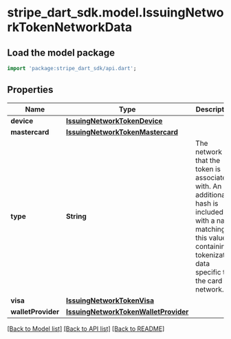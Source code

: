 # stripe_dart_sdk.model.IssuingNetworkTokenNetworkData

## Load the model package
```dart
import 'package:stripe_dart_sdk/api.dart';
```

## Properties
Name | Type | Description | Notes
------------ | ------------- | ------------- | -------------
**device** | [**IssuingNetworkTokenDevice**](IssuingNetworkTokenDevice.md) |  | [optional] 
**mastercard** | [**IssuingNetworkTokenMastercard**](IssuingNetworkTokenMastercard.md) |  | [optional] 
**type** | **String** | The network that the token is associated with. An additional hash is included with a name matching this value, containing tokenization data specific to the card network. | 
**visa** | [**IssuingNetworkTokenVisa**](IssuingNetworkTokenVisa.md) |  | [optional] 
**walletProvider** | [**IssuingNetworkTokenWalletProvider**](IssuingNetworkTokenWalletProvider.md) |  | [optional] 

[[Back to Model list]](../README.md#documentation-for-models) [[Back to API list]](../README.md#documentation-for-api-endpoints) [[Back to README]](../README.md)


